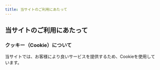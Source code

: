 ```yaml
---
title: 当サイトのご利用にあたって
---
```


<!-- textlint-disable -->
<!-- 弊社公式サイトの文言をコピーしているのでLint対象外としています -->

## 当サイトのご利用にあたって

### クッキー（Cookie）について

当サイトでは、お客様により良いサービスを提供するため、Cookieを使用しています。


<!-- textlint-enable -->
